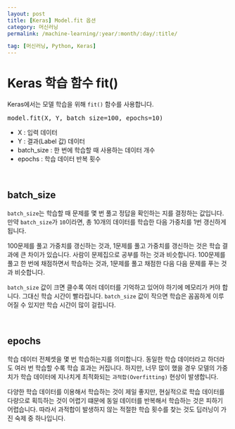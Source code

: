 ```yaml
---
layout: post
title: [Keras] Model.fit 옵션
category: 머신러닝
permalink: /machine-learning/:year/:month/:day/:title/

tag: [머신러닝, Python, Keras]
---
```

# Keras 학습 함수 fit()

Keras에서는 모델 학습을 위해 `fit()` 함수를 사용합니다.

<pre class="prettyprint">
model.fit(X, Y, batch_size=100, epochs=10)
</pre>

* X : 입력 데이터
* Y : 결과(Label 값) 데이터
* batch_size : 한 번에 학습할 때 사용하는 데이터 개수
* epochs : 학습 데이터 반복 횟수

<br>

## batch_size

`batch_size`는 학습할 때 문제를 몇 번 풀고 정답을 확인하는 지를 결정하는 값입니다. 만약 `batch_size`가 `10`이라면, 총 10개의 데이터를 학습한 다음 가중치를 1번 갱신하게 됩니다. 

100문제를 풀고 가중치를 갱신하는 것과, 1문제를 풀고 가중치를 갱신하는 것은 학습 결과에 큰 차이가 있습니다. 사람이 문제집으로 공부를 하는 것과 비슷합니다. 100문제를 풀고 한 번에 채점하면서 학습하는 것과, 1문제를 풀고 채점한 다음 다음 문제를 푸는 것과 비슷합니다. 

`batch_size` 값이 크면 클수록 여러 데이터를 기억하고 있어야 하기에 메모리가 커야 합니다. 그대신 학습 시간이 빨라집니다. `batch_size` 값이 작으면 학습은 꼼꼼하게 이루어질 수 있지만 학습 시간이 많이 걸립니다.

<br>

## epochs

학습 데이터 전체셋을 몇 번 학습하는지를 의미합니다. 동일한 학습 데이터라고 하더라도 여러 번 학습할 수록 학습 효과는 커집니다. 하지만, 너무 많이 했을 경우 모델의 가중치가 학습 데이터에 지나치게 최적화되는 `과적합(Overfitting)` 현상이 발생합니다.

다양한 학습 데이터를 이용해서 학습하는 것이 제일 좋지만, 현실적으로 학습 데이터를 다량으로 획득하는 것이 어렵기 떄문에 동일 데이터를 반복해서 학습하는 것은 피하기 어렵습니다. 따라서 과적합이 발생하지 않는 적절한 학습 횟수를 찾는 것도 딥러닝이 가진 숙제 중 하나입니다.